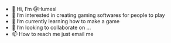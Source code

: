 - 👋 Hi, I’m @Humesl
- 👀 I’m interested in creating gaming softwares for people to play 
- 🌱 I’m currently learning how to make a game
- 💞️ I’m looking to collaborate on ...
- 📫 How to reach me just email me 

<!---
Humesl/Humesl is a ✨ special ✨ repository because its `README.md` (this file) appears on your GitHub profile.
You can click the Preview link to take a look at your changes.
--->
